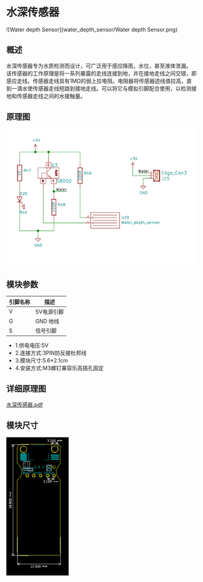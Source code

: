# 水深传感器

![Water depth Sensor](water_depth_sensor/Water depth Sensor.png)

## 概述

水深传感器专为水质检测而设计，可广泛用于感应降雨，水位，甚至液体泄漏。
该传感器的工作原理是将一系列暴露的走线连接到地，并在接地走线之间交错，即感应走线。传感器走线具有1MΩ的弱上拉电阻。电阻器将传感器迹线值拉高，直到一滴水使传感器走线短路到接地走线。可以将它与模拟引脚配合使用，以检测接地和传感器走线之间的水接触量。

## 原理图

![02](water_depth_sensor/02.png)

## 模块参数

| 引脚名称| 描述 |
|---- |----|
| V | 5V电源引脚 |
| G | GND 地线 |
| S | 信号引脚 |

* 1.供电电压:5V
* 2.连接方式:3PIN防反接杜邦线
* 3.模块尺寸:5.6*2.1cm
* 4.安装方式:M3螺钉兼容乐高插孔固定

## 详细原理图

 [水深传感器.pdf](water_depth_sensor/水深传感器.pdf) 

## 模块尺寸

![03](water_depth_sensor/03.png)

